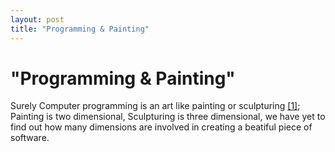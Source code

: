 ```yaml
---
layout: post
title: "Programming & Painting"
---
```

"Programming & Painting"
===
Surely Computer programming is an art like painting or sculpturing [\[1\]][0]; Painting is two dimensional, Sculpturing is three dimensional, we have yet to find out how many dimensions are involved in creating a beatiful piece of software.

[0]: http://www.paulgraham.com/hp.html
